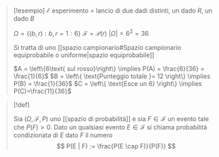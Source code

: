 
> [!esempio]
> $\mathcal{E}$ esperimento = lancio di due dadi distinti, un dado $R$, un dado $B$
> 
> $\Omega = \left\{ (b,r) : b,r = 1:6 \right\}$
> $\mathcal{F} = \mathcal{P}(r)$
> $|\Omega| = 6^2 = 36$
> 
> Si tratta di uno [[spazio campionario#Spazio campionario equiprobabile o uniforme|spazio equiprobabile]]
> 
> $A = \left\{6\text{ sul rosso}\right\} \implies P(A) = \frac{6}{36} = \frac{1}{6}$
> $B = \left\{ \text{Punteggio totale }= 12 \right\} \implies P(B) = \frac{1}{36}$
> $C = \left\{ \text{Esce un 6} \right\} \implies P(C)=\frac{11}{36}$
> 

> [!def]
> 
> Sia $(\Omega, \mathcal{F}, P)$ uno [[spazio di probabilità]] e sia $F \in \mathcal{F}$ un evento tale che $P(F) > 0$. Dato un qualsiasi evento $E \in \mathcal{F}$ si chiama probabilità condizionata di $E$ dato $F$ il numero
>  $$
> P(E | F) := \frac{P(E \cap F)}{P(F)}
> $$